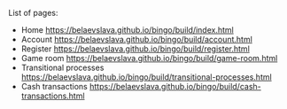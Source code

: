 List of pages:
- Home
https://belaevslava.github.io/bingo/build/index.html
- Account
https://belaevslava.github.io/bingo/build/account.html
- Register
https://belaevslava.github.io/bingo/build/register.html
- Game room
https://belaevslava.github.io/bingo/build/game-room.html
- Transitional processes
https://belaevslava.github.io/bingo/build/transitional-processes.html
- Cash transactions
https://belaevslava.github.io/bingo/build/cash-transactions.html
